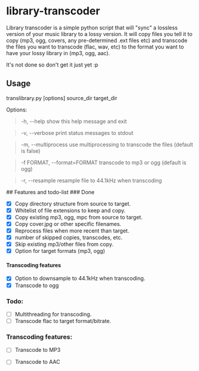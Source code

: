 # library-transcoder
Library transcoder is a simple python script that will "sync" a lossless version of your music library to a lossy version. It will copy files you tell it to copy (mp3, ogg, covers, any pre-determined .ext files etc) and transcode the files you want to transcode (flac, wav, etc) to the format you want to have your lossy library in (mp3, ogg, aac).

It's not done so don't get it just yet :p

## Usage
translibrary.py [options] source_dir target_dir

Options:
> -h, --help  show this help message and exit

> -v, --verbose print status messages to stdout

> -m, --multiprocess  use multiprocessing to transcode the files (default is false)

> -f FORMAT, --format=FORMAT  transcode to mp3 or ogg (default is ogg)

> -r, --resample  resample file to 44.1kHz when transcoding

## Features and todo-list
### Done
- [x] Copy directory structure from source to target.
- [x] Whitelist of file extensions to keep and copy.
- [x] Copy existing mp3, ogg, mpc from source to target.
- [x] Copy cover.jpg or other specific filenames.
- [x] Reprocess files when more recent than target.
- [x] number of skipped copies, transcodes, etc.
- [x] Skip existing mp3/other files from copy.
- [x] Option for target formats (mp3, ogg)

#### Transcoding features
- [x] Option to downsample to 44.1kHz when transcoding.
- [x] Transcode to ogg

### Todo:
- [ ] Multithreading for transcoding.
- [ ] Transcode flac to target format/bitrate.

### Transcoding features:
- [ ] Transcode to MP3
- [ ] Transcode to AAC

